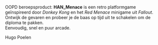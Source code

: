 OOPD beroepsproduct: 
**HAN_Menace** is een retro platformgame geïnspireerd door *Donkey Kong* en het *Red Menace* minigame uit *Fallout*.  
Ontwijk de gevaren en probeer je de baas op tijd uit te schakelen om de diploma te pakken.  
Eenvoudig, snel en puur arcade.

Hugo Poelen
